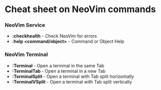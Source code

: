 # Cheat sheet on NeoVim commands
### NeoVim Service
- __:checkhealth__ - Check NeoVim for errors
- __:help <command/object>__ - Command or Object Help

### NeoVim Terminal
- __:Terminal <command>__ - Open a terminal in the same Tab
- __:TerminalTab <command>__ - Open a terminal in a new Tab
- __:TerminalSplit <command>__ - Open a terminal with Tab split horizontally
- __:TerminalVSplit <command>__ - Open a terminal with Tab split vertically
